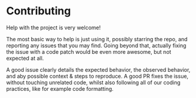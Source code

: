 # Contributing

Help with the project is very welcome!

The most basic way to help is just using it, possibly starring the repo, and reporting any issues that you may find.
Going beyond that, actually fixing the issue with a code patch would be even more awesome, but not expected at all.

A good issue clearly details the expected behavior, the observed behavior, and aby possible context & steps to reproduce.
A good PR fixes the issue, without touching unrelated code, whilst also following all of our coding practices, like for example code formatting.

